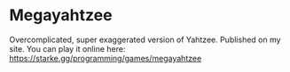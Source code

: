 # Megayahtzee
Overcomplicated, super exaggerated version of Yahtzee. Published on my site. 
You can play it online here: https://starke.gg/programming/games/megayahtzee

